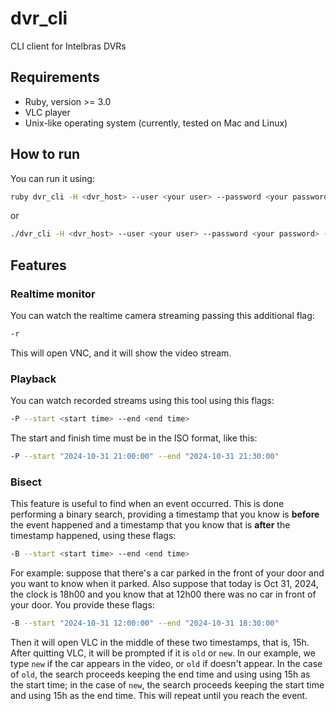 # dvr_cli

CLI client for Intelbras DVRs

## Requirements

- Ruby, version >= 3.0
- VLC player
- Unix-like operating system (currently, tested on Mac and Linux)

## How to run

You can run it using:

```bash
ruby dvr_cli -H <dvr_host> --user <your user> --password <your password> -c <channel> [other options]
```

or

```bash
./dvr_cli -H <dvr_host> --user <your user> --password <your password> -c <channel> [other options]
```

## Features

### Realtime monitor

You can watch the realtime camera streaming passing this additional flag:

```bash
-r
```

This will open VNC, and it will show the video stream.

### Playback

You can watch recorded streams using this tool using this flags:

```bash
-P --start <start time> --end <end time>
```

The start and finish time must be in the ISO format, like this:

```bash
-P --start "2024-10-31 21:00:00" --end "2024-10-31 21:30:00"
```

### Bisect

This feature is useful to find when an event occurred. This is done performing a
binary search, providing a timestamp that you know is __before__ the event
happened and a timestamp that you know that is __after__ the timestamp happened,
using these flags:


```bash
-B --start <start time> --end <end time>
```

For example: suppose that there's a car parked in the front of your door and you
want to know when it parked. Also suppose that today is Oct 31, 2024, the clock
is 18h00 and you know that at 12h00 there was no car in front of your door. You
provide these flags:

```bash
-B --start "2024-10-31 12:00:00" --end "2024-10-31 18:30:00"
```

Then it will open VLC in the middle of these two timestamps, that is, 15h. After
quitting VLC, it will be prompted if it is `old` or `new`. In our example, we
type `new` if the car appears in the video, or `old` if doesn't appear. In the
case of `old`, the search proceeds keeping the end time and using using 15h as
the start time; in the case of `new`, the search proceeds keeping the start time
and using 15h as the end time. This will repeat until you reach the event.
